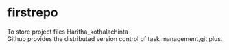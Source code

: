 # firstrepo
To store project files
Haritha_kothalachinta<br>
Github provides the distributed version control of task management,git plus.
